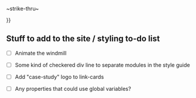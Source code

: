 

~strike-thru~

<?php

if( isset($_GET['slug']) ) {	<------NOT NEEDED - the home page can do without it!  It's a silent error if this isn't here.

	foreach ($list as $item) {
		$itemSlug = $item['slug'];
		$itemURL = $item['url'];

		//These both have to be defined in the loop,
		//as they're unique to each object.
		// echo $itemSlug;
		// echo $itemURL;

		if($itemSlug == $_GET['slug']) {

			if($itemURL == "") {
				include("the-lab/" . $itemSlug . "/index.php");
			} else {
				header("Location: " . $itemURL);
				exit;
			}
		}
	}
}

Looks like you didn't need the isset after all in the other one.  The errors came back only on the home page, and those wouldn't show normally.

Those error messages were throwing you off!  Users won't always see those.






<?php


$sections = $pageData['sections'];


foreach($sections as $section) {
	$hasCaseStudy = ($caseStudy != "");

	if($hasCaseStudy) {

	 ?>





}}







## Stuff to add to the site / styling to-do list

- [ ] Animate the windmill

- [ ] Some kind of checkered div line to separate modules in the style guide

- [ ] Add "case-study" logo to link-cards

- [ ] Any properties that could use global variables?

















